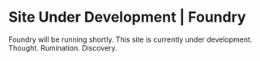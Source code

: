 # Site Under Development | Foundry

Foundry will be running shortly. This site is currently under development.
Thought. Rumination. Discovery.
